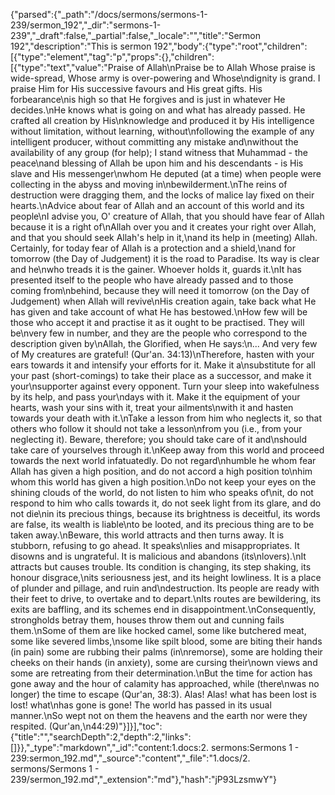 {"parsed":{"_path":"/docs/sermons/sermons-1-239/sermon_192","_dir":"sermons-1-239","_draft":false,"_partial":false,"_locale":"","title":"Sermon 192","description":"This is sermon 192","body":{"type":"root","children":[{"type":"element","tag":"p","props":{},"children":[{"type":"text","value":"Praise of Allah\nPraise be to Allah Whose praise is wide-spread, Whose army is over-powering and Whose\ndignity is grand. I praise Him for His successive favours and His great gifts. His forbearance\nis high so that He forgives and is just in whatever He decides.\nHe knows what is going on and what has already passed. He crafted all creation by His\nknowledge and produced it by His intelligence without limitation, without learning, without\nfollowing the example of any intelligent producer, without committing any mistake and\nwithout the availability of any group (for help); I stand witness that Muhammad - the peace\nand blessing of Allah be upon him and his descendants - is His slave and His messenger\nwhom He deputed (at a time) when people were collecting in the abyss and moving in\nbewilderment.\nThe reins of destruction were dragging them, and the locks of malice lay fixed on their hearts.\nAdvice about fear of Allah and an account of this world and its people\nI advise you, O' creature of Allah, that you should have fear of Allah because it is a right of\nAllah over you and it creates your right over Allah, and that you should seek Allah's help in it,\nand its help in (meeting) Allah. Certainly, for today fear of Allah is a protection and a shield,\nand for tomorrow (the Day of Judgement) it is the road to Paradise. Its way is clear and he\nwho treads it is the gainer. Whoever holds it, guards it.\nIt has presented itself to the people who have already passed and to those coming from\nbehind, because they will need it tomorrow (on the Day of Judgement) when Allah will revive\nHis creation again, take back what He has given and take account of what He has bestowed.\nHow few will be those who accept it and practise it as it ought to be practised. They will be\nvery few in number, and they are the people who correspond to the description given by\nAllah, the Glorified, when He says:\n... And very few of My creatures are grateful! (Qur'an. 34:13)\nTherefore, hasten with your ears towards it and intensify your efforts for it. Make it a\nsubstitute for all your past (short-comings) to take their place as a successor, and make it your\nsupporter against every opponent. Turn your sleep into wakefulness by its help, and pass your\ndays with it. Make it the equipment of your hearts, wash your sins with it, treat your ailments\nwith it and hasten towards your death with it.\nTake a lesson from him who neglects it, so that others who follow it should not take a lesson\nfrom you (i.e., from your neglecting it). Beware, therefore; you should take care of it and\nshould take care of yourselves through it.\nKeep away from this world and proceed towards the next world infatuatedly. Do not regard\nhumble he whom fear Allah has given a high position, and do not accord a high position to\nhim whom this world has given a high position.\nDo not keep your eyes on the shining clouds of the world, do not listen to him who speaks of\nit, do not respond to him who calls towards it, do not seek light from its glare, and do not die\nin its precious things, because its brightness is deceitful, its words are false, its wealth is liable\nto be looted, and its precious thing are to be taken away.\nBeware, this world attracts and then turns away. It is stubborn, refusing to go ahead. It speaks\nlies and misappropriates. It disowns and is ungrateful. It is malicious and abandons (its\nlovers).\nIt attracts but causes trouble. Its condition is changing, its step shaking, its honour disgrace,\nits seriousness jest, and its height lowliness. It is a place of plunder and pillage, and ruin and\ndestruction. Its people are ready with their feet to drive, to overtake and to depart.\nIts routes are bewildering, its exits are baffling, and its schemes end in disappointment.\nConsequently, strongholds betray them, houses throw them out and cunning fails them.\nSome of them are like hocked camel, some like butchered meat, some like severed limbs,\nsome like spilt blood, some are biting their hands (in pain) some are rubbing their palms (in\nremorse), some are holding their cheeks on their hands (in anxiety), some are cursing their\nown views and some are retreating from their determination.\nBut the time for action has gone away and the hour of calamity has approached, while (there\nwas no longer) the time to escape (Qur'an, 38:3). Alas! Alas! what has been lost is lost! what\nhas gone is gone! The world has passed in its usual manner.\nSo wept not on them the heavens and the earth nor were they respited. (Qur'an,\n44:29)"}]}],"toc":{"title":"","searchDepth":2,"depth":2,"links":[]}},"_type":"markdown","_id":"content:1.docs:2. sermons:Sermons 1 - 239:sermon_192.md","_source":"content","_file":"1.docs/2. sermons/Sermons 1 - 239/sermon_192.md","_extension":"md"},"hash":"jP93LzsmwY"}